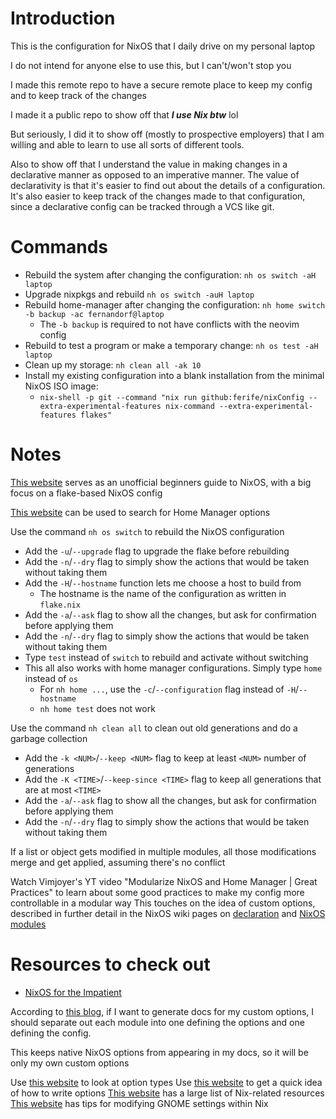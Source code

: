 # Introduction

This is the configuration for NixOS that I daily drive on my personal laptop

I do not intend for anyone else to use this, but I can't/won't stop you

I made this remote repo to have a secure remote place to keep my config and to keep track of the changes

I made it a public repo to show off that ***I use Nix btw*** lol

But seriously, I did it to show off (mostly to prospective employers) that I am willing and able to learn to use all sorts of different tools.

Also to show off that I understand the value in making changes in a declarative manner as opposed to an imperative manner.
The value of declarativity is that it's easier to find out about the details of a configuration. It's also easier to keep track of the changes made to that configuration, since a declarative config can be tracked through a VCS like git.

# Commands

- Rebuild the system after changing the configuration: `nh os switch -aH laptop`
- Upgrade nixpkgs and rebuild `nh os switch -auH laptop`
- Rebuild home-manager after changing the configuration: `nh home switch -b backup -ac fernandorf@laptop`
  - The `-b backup` is required to not have conflicts with the neovim config
- Rebuild to test a program or make a temporary change: `nh os test -aH laptop`
- Clean up my storage: `nh clean all -ak 10`
- Install my existing configuration into a blank installation from the minimal NixOS ISO image:
  - `nix-shell -p git --command "nix run github:ferife/nixConfig --extra-experimental-features nix-command --extra-experimental-features flakes"`

# Notes

[This website](https://nixos-and-flakes.thiscute.world/) serves as an unofficial beginners guide to NixOS, with a big focus on a flake-based NixOS config

[This website](https://home-manager-options.extranix.com/) can be used to search for Home Manager options

Use the command `nh os switch` to rebuild the NixOS configuration
- Add the `-u`/`--upgrade` flag to upgrade the flake before rebuilding
- Add the `-n`/`--dry` flag to simply show the actions that would be taken without taking them
- Add the `-H`/`--hostname` function lets me choose a host to build from
  - The hostname is the name of the configuration as written in `flake.nix`
- Add the `-a`/`--ask` flag to show all the changes, but ask for confirmation before applying them
- Add the `-n`/`--dry` flag to simply show the actions that would be taken without taking them
- Type `test` instead of `switch` to rebuild and activate without switching
- This all also works with home manager configurations. Simply type `home` instead of `os`
  - For `nh home ...`, use the `-c`/`--configuration` flag instead of `-H`/`--hostname`
  - `nh home test` does not work

Use the command `nh clean all` to clean out old generations and do a garbage collection
- Add the `-k <NUM>`/`--keep <NUM>` flag to keep at least `<NUM>` number of generations
- Add the `-K <TIME>`/`--keep-since <TIME>` flag to keep all generations that are at most `<TIME>`
- Add the `-a`/`--ask` flag to show all the changes, but ask for confirmation before applying them
- Add the `-n`/`--dry` flag to simply show the actions that would be taken without taking them

If a list or object gets modified in multiple modules, all those modifications merge and get applied, assuming there's no conflict

Watch Vimjoyer's YT video "Modularize NixOS and Home Manager | Great Practices" to learn about some good practices to make my config more controllable in a modular way
This touches on the idea of custom options, described in further detail in the NixOS wiki pages on [declaration](https://nixos.wiki/wiki/Declaration) and [NixOS modules](https://nixos.wiki/wiki/NixOS_modules)
# Resources to check out

- [NixOS for the Impatient](https://borretti.me/article/nixos-for-the-impatient)

According to [this blog](https://bmcgee.ie/posts/2023/03/til-how-to-generate-nixos-module-docs/), if I want to generate docs for my custom options, I should separate out each module into one defining the options and one defining the config.

This keeps native NixOS options from appearing in my docs, so it will be only my own custom options

Use [this website](https://nlewo.github.io/nixos-manual-sphinx/development/option-types.xml.html#sec-option-types) to look at option types
Use [this website](https://wiki.nixos.org/wiki/NixOS_modules) to get a quick idea of how to write options
[This website](https://github.com/nix-community/awesome-nix?tab=readme-ov-file) has a large list of Nix-related resources
[This website](https://heywoodlh.io/nixos-gnome-settings-and-keyboard-shortcuts) has tips for modifying GNOME settings within Nix
